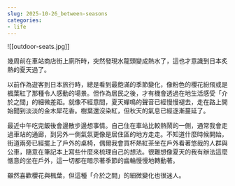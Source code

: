 ```yaml
---
slug: 2025-10-26_between-seasons
categories:
- life
---
```


![[outdoor-seats.jpg]]

幾周前在車站商店街上廁所時，突然發現水龍頭變成熱水了，這也才意識到日本炙熱的夏天過了。

以前作為遊客到日本旅行時，總是看到最飽滿的季節變化，像粉色的櫻花紛飛或是楓葉紅了那種令人感動的場景。但作為居民之後，才有機會透過在地生活感受「介於之間」的細微差距。就像不經意間，夏天蟬鳴的聲音已經慢慢褪去，走在路上開始聞到淡淡的金木犀花香。樹葉還沒染紅，但秋天的氣息已經逐漸蔓延了。

最近中午吃完飯後會邊散步邊想事情。自己住在車站比較熱鬧的一側，通常我會走過車站的通廊，到另外一側氣氛更像是居住區的地方走走。不知道什麼時候開始，街道兩旁已經擺上了戶外的桌椅，偶爾我會買杯熱紅茶坐在戶外看著悠哉的人群與公車，隨意在筆記本上寫些什麼來梳理自己的想法。很難想像夏天的我有辦法這麼愜意的坐在戶外，這一切都在暗示著季節的齒輪慢慢地轉動著。

雖然喜歡櫻花與楓葉，但這種「介於之間」的細微變化也很迷人。
